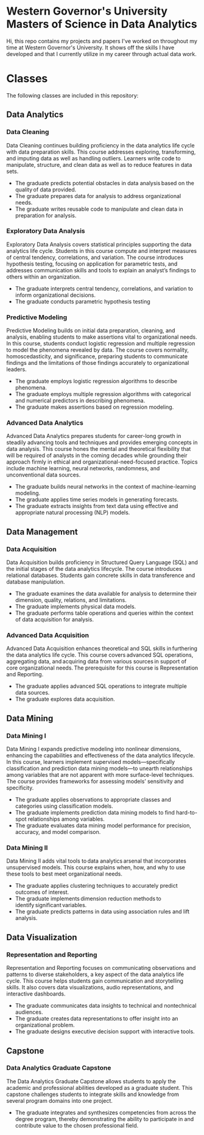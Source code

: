 # Western Governor's University Masters of Science in Data Analytics

Hi, this repo contains my projects and papers I've worked on throughout my time at Western Governor's University. It shows off the skills I have developed and that I currently utilize in my career through actual data work. 

# Classes
The following classes are included in this repository:

## Data Analytics

### Data Cleaning
Data Cleaning continues building proficiency in the data analytics life cycle with data preparation skills. This course
addresses exploring, transforming, and imputing data as well as handling outliers. Learners write code to manipulate,
structure, and clean data as well as to reduce features in data sets.
- The graduate predicts potential obstacles in data analysis based on the quality of data provided.
- The graduate prepares data for analysis to address organizational needs.
- The graduate writes reusable code to manipulate and clean data in preparation for analysis.

### Exploratory Data Analysis
Exploratory Data Analysis covers statistical principles supporting the data analytics life cycle. Students in this course
compute and interpret measures of central tendency, correlations, and variation. The course introduces hypothesis testing,
focusing on application for parametric tests, and addresses communication skills and tools to explain an analyst’s findings to
others within an organization.
- The graduate interprets central tendency, correlations, and variation to inform organizational decisions.
- The graduate conducts parametric hypothesis testing

### Predictive Modeling
Predictive Modeling builds on initial data preparation, cleaning, and analysis, enabling students to make assertions vital to
organizational needs. In this course, students conduct logistic regression and multiple regression to model the phenomena
revealed by data. The course covers normality, homoscedasticity, and significance, preparing students to communicate findings and the limitations of those findings accurately to organizational leaders. 
- The graduate employs logistic regression algorithms to describe phenomena.
- The graduate employs multiple regression algorithms with categorical and numerical predictors in describing
phenomena.
- The graduate makes assertions based on regression modeling.

### Advanced Data Analytics
Advanced Data Analytics prepares students for career-long growth in steadily advancing tools and techniques and provides
emerging concepts in data analysis. This course hones the mental and theoretical flexibility that will be required of analysts
in the coming decades while grounding their approach firmly in ethical and organizational-need-focused practice. Topics
include machine learning, neural networks, randomness, and unconventional data sources.
- The graduate builds neural networks in the context of machine-learning modeling.
- The graduate applies time series models in generating forecasts.
- The graduate extracts insights from text data using effective and appropriate natural processing (NLP) models. 

## Data Management

### Data Acquisition
Data Acquisition builds proficiency in Structured Query Language (SQL) and the initial stages of the data analytics lifecycle.
The course introduces relational databases. Students gain concrete skills in data transference and database manipulation.
- The graduate examines the data available for analysis to determine their dimension, quality, relations, and limitations.
- The graduate implements physical data models.
- The graduate performs table operations and queries within the context of data acquisition for analysis. 

### Advanced Data Acquisition 
Advanced Data Acquisition enhances theoretical and SQL skills in furthering the data analytics life cycle. This course  covers advanced SQL operations, 
aggregating data, and acquiring data from various sources in support of core  organizational needs. The prerequisite for this course is Representation and Reporting.
- The graduate applies advanced SQL operations to integrate multiple data sources.
- The graduate explores data acquisition. 

## Data Mining

### Data Mining I
Data Mining I expands predictive modeling into nonlinear dimensions, enhancing the capabilities and effectiveness of the
data analytics lifecycle. In this course, learners implement supervised models—specifically classification and prediction data
mining models—to unearth relationships among variables that are not apparent with more surface-level techniques. The
course provides frameworks for assessing models’ sensitivity and specificity.
- The graduate applies observations to appropriate classes and categories using classification models.
- The graduate implements prediction data mining models to find hard-to-spot relationships among variables.
- The graduate evaluates data mining model performance for precision, accuracy, and model comparison.

###  Data Mining II 
Data Mining II adds vital tools to data analytics arsenal that incorporates unsupervised models. This course explains when,  how, and why to use these tools to best meet organizational needs.
- The graduate applies clustering techniques to accurately predict outcomes of interest. 
- The graduate implements dimension reduction methods to identify significant variables. 
- The graduate predicts patterns in data using association rules and lift analysis.  

## Data Visualization

### Representation and Reporting
Representation and Reporting focuses on communicating observations and patterns to diverse stakeholders, a key aspect
of the data analytics life cycle. This course helps students gain communication and storytelling skills. It also covers data
visualizations, audio representations, and interactive dashboards.
- The graduate communicates data insights to technical and nontechnical audiences.
- The graduate creates data representations to offer insight into an organizational problem. 
- The graduate designs executive decision support with interactive tools. 

## Capstone

### Data Analytics Graduate Capstone
The Data Analytics Graduate Capstone allows students to apply the academic and professional abilities developed as a
graduate student. This capstone challenges students to integrate skills and knowledge from several program domains into
one project.
- The graduate integrates and synthesizes competencies from across the degree program, thereby demonstrating the
ability to participate in and contribute value to the chosen professional field. 

